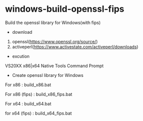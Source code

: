 # windows-build-openssl-fips
Build the openssl library for Windows(with fips)

- download

1. openssl(https://www.openssl.org/source/)
2. activeperl(https://www.activestate.com/activeperl/downloads)

- excution

 VS20XX x86|x64 Native Tools Command Prompt


- Create openssl library for Windows

 For x86 : build_x86.bat

 For x86 (fips) : build_x86_fips.bat

 For x64 : build_x64.bat

 for x64 (fips) : build_x64_fips.bat
